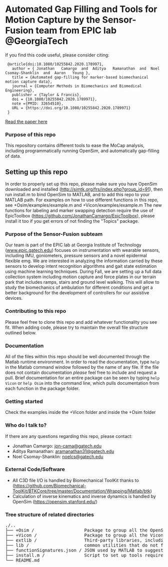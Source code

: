 ﻿# Automated Gap Filling and Tools for Motion Capture by the Sensor-Fusion team from EPIC lab @GeorgiaTech
 
If you find this code useful, please consider citing:
 ```
  @article{doi:10.1080/10255842.2020.1789971,
    author = { Jonathan   Camargo  and  Aditya   Ramanathan  and  Noel   Csomay-Shanklin  and  Aaron   Young },
    title = {Automated gap-filling for marker-based biomechanical motion capture data},
    journal = {Computer Methods in Biomechanics and Biomedical Engineering},
    publisher = {Taylor & Francis},
    doi = {10.1080/10255842.2020.1789971},
    note ={PMID: 32654510},
    URL = {https://doi.org/10.1080/10255842.2020.1789971}
  }
```
[Read the paper here](https://www.tandfonline.com/doi/abs/10.1080/10255842.2020.1789971?journalCode=gcmb20) 

### Purpose of this repo
This repository contains different tools to ease the MoCap analysis, including programmatically running OpenSim, and automatically gap-filling of data.

## Setting up this repo
In order to properly set up this repo, please make sure you have OpenSim downloaded and installed (http://simtk.org/frs/index.php?group_id=91), then run install.m to bind OpenSim to MATLAB, and to add this repo to your MATLAB path. For examples on how to use different functions in this repo, see +Osim/examples/example.m and +Vicon/examples/example.m
The new functions for labeling and marker swapping detection require the use of EpicToolbox (https://github.com/JonathanCamargo/EpicToolbox), please install it too if you get errors of not finding the "Topics" package.

### Purpose of the Sensor-Fusion subteam
Our team is part of the EPIC lab at Georgia Institute of Technology (www.epic.gatech.edu) focuses on instrumentation with wearable sensors, including IMU, goniometers, pressure sensors and a novel epidermal flexible emg.  We are interested in analyzing the information carried by these sensors to develop intent recognition algorithms and gait state estimation using machine learning techniques. During Fall, we are setting up a full data collection system including motion capture and force plates in our terrain park that includes ramps, stairs and ground level walking. This will allow to study the biomechanics of ambulation for different conditions and get a better background for the development of controllers for our assistive devices.

### Contributing to this repo
Please feel free to clone this repo and add whatever functionality you see fit. When adding code, please try to maintain the overall file structure outlined below.  

### Documentation
All of the files within this repo should be well documented through the Matlab runtime environment. In order to read the documentation, type `help` in the Matlab command window followed by the name of any file. If the file does not contain documentation *please* feel free to include and request a pull. Brief documentation for an entire package can be seen by typing `help Vicon` or `help Osim` into the command line, which pulls documentation from each function in the package folder. 

### Getting started
Check the examples inside the +Vicon folder and inside the +Osim folder

### Who do I talk to?
If there are any questions regarding this repo, please contact:
* Jonathan Camargo: jon-cama@gatech.edu
* Aditya Ramanathan: aramanathan31@gatech.edu
* Noel Csomay-Shanklin: noelcs@gatech.edu

### External Code/Software
* All C3D file I/O is handled by Biomechanical ToolKit thanks to (https://github.com/Biomechanical-ToolKit/BTKCore/tree/master/Documentation/Wrapping/Matlab/btk)
* Calculation of inverse kinematics and inverse dynamics is handled by OpenSim (https://opensim.stanford.edu/)
### Tree structure of related directories 
<pre>
./..  
├── +Osim /                   Package to group all the OpenSim related functions, including inverse kinematics and inverse dynamics
├── +Vicon /                  Package to group all the Vicon related functions, including iterative gap-filling and C3D file I/O
├── extlib /                  Third-party libraries, including BTK
├── lib /                     common utilities that do not fit in classes (general)
├── functionSignatures.json / JSON used by MATLAB to suggest inputs to functions via tab-completion
├── install.m /               Script to set up tools required for this repo
└── README.md  

</pre>
